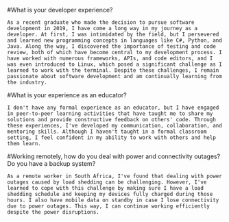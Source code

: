 


#What is your developer experience?


`As a recent graduate who made the decision to pursue software development in 2019, I have come a long way in my journey as a developer. At first, I was intimidated by the field, but I persevered and learned new programming concepts in languages like C#, Python, and Java. Along the way, I discovered the importance of testing and code review, both of which have become central to my development process. I have worked with numerous frameworks, APIs, and code editors, and I was even introduced to Linux, which posed a significant challenge as I learned to work with the terminal. Despite these challenges, I remain passionate about software development and am continually learning from the industry.`


#What is your experience as an educator?


`I don't have any formal experience as an educator, but I have engaged in peer-to-peer learning activities that have taught me to share my solutions and provide constructive feedback on others' code. Through these experiences, I've developed my communication, collaboration, and mentoring skills. Although I haven't taught in a formal classroom setting, I feel confident in my ability to work with others and help them learn.`

#Working remotely, how do you deal with power and connectivity outages? Do you have a backup system?

`As a remote worker in South Africa, I've found that dealing with power outages caused by load shedding can be challenging. However, I've learned to cope with this challenge by making sure I have a load shedding schedule and keeping my devices fully charged during those hours. I also have mobile data on standby in case I lose connectivity due to power outages. This way, I can continue working efficiently despite the power disruptions.`